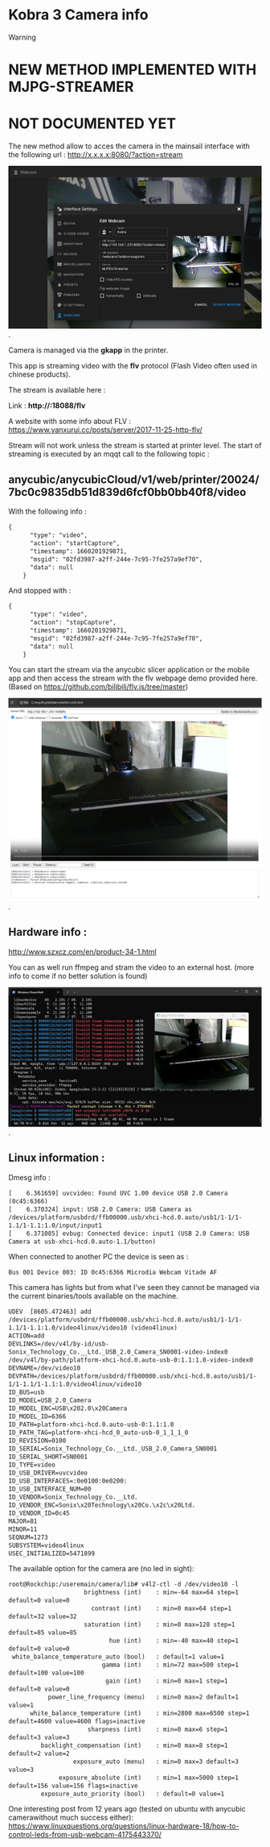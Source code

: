 # Kobra 3 Camera info

> [!WARNING]
> # NEW METHOD IMPLEMENTED WITH MJPG-STREAMER
> # NOT DOCUMENTED YET

The new method allow to acces the camera in the mainsail interface with the following url : http://x.x.x.x:8080/?action=stream

![Stream Mainsail](Mainsail-Conf.jpeg "Stream Mainsail").

Camera is managed via the **gkapp** in the printer.

This app is streaming video with the **flv** protocol (Flash Video often used in chinese products).

The stream is available here :

Link : **http://<printer-IP>:18088/flv**

A website with some info about FLV : https://www.yanxurui.cc/posts/server/2017-11-25-http-flv/

Stream will not work unless the stream is started at printer level. The start of streaming is executed by an mqqt call to the following topic :

## anycubic/anycubicCloud/v1/web/printer/20024/7bc0c9835db51d839d6fcf0bb0bb40f8/video

With the following info :
```
{
      "type": "video",
      "action": "startCapture",
      "timestamp": 1660201929871,
      "msgid": "02fd3987-a2ff-244e-7c95-7fe257a9ef70",
      "data": null
    }
```
And stopped with :
```
{
      "type": "video",
      "action": "stopCapture",
      "timestamp": 1660201929871,
      "msgid": "02fd3987-a2ff-244e-7c95-7fe257a9ef70",
      "data": null
    }
```

You can start the stream via the anycubic slicer application or the mobile app and then access the stream with the flv webpage demo provided here. (Based on https://github.com/bilibili/flv.js/tree/master)

![Stream FLV](CameraStreaming.png "Stream FLV").

## Hardware info :

http://www.szxcz.com/en/product-34-1.html

You can as well run ffmpeg and stram the video to an external host. (more info to come if no better solution is found)

![Stream FLV](CameraStreamingFFmpeg.png "Stream FLV").

## Linux information :

Dmesg info :
```
[    6.361659] uvcvideo: Found UVC 1.00 device USB 2.0 Camera (0c45:6366)
[    6.370324] input: USB 2.0 Camera: USB Camera as /devices/platform/usbdrd/ffb00000.usb/xhci-hcd.0.auto/usb1/1-1/1-1.1/1-1.1:1.0/input/input1
[    6.371085] evbug: Connected device: input1 (USB 2.0 Camera: USB Camera at usb-xhci-hcd.0.auto-1.1/button)
```

When connected to another PC the device is seen as :

```
Bus 001 Device 003: ID 0c45:6366 Microdia Webcam Vitade AF
```

This camera has lights but from what I've seen they cannot be managed via the current binaries/tools available on the machine.

```
UDEV  [8605.472463] add      /devices/platform/usbdrd/ffb00000.usb/xhci-hcd.0.auto/usb1/1-1/1-1.1/1-1.1:1.0/video4linux/video10 (video4linux)
ACTION=add
DEVLINKS=/dev/v4l/by-id/usb-Sonix_Technology_Co.__Ltd._USB_2.0_Camera_SN0001-video-index0 /dev/v4l/by-path/platform-xhci-hcd.0.auto-usb-0:1.1:1.0-video-index0
DEVNAME=/dev/video10
DEVPATH=/devices/platform/usbdrd/ffb00000.usb/xhci-hcd.0.auto/usb1/1-1/1-1.1/1-1.1:1.0/video4linux/video10
ID_BUS=usb
ID_MODEL=USB_2.0_Camera
ID_MODEL_ENC=USB\x202.0\x20Camera
ID_MODEL_ID=6366
ID_PATH=platform-xhci-hcd.0.auto-usb-0:1.1:1.0
ID_PATH_TAG=platform-xhci-hcd_0_auto-usb-0_1_1_1_0
ID_REVISION=0100
ID_SERIAL=Sonix_Technology_Co.__Ltd._USB_2.0_Camera_SN0001
ID_SERIAL_SHORT=SN0001
ID_TYPE=video
ID_USB_DRIVER=uvcvideo
ID_USB_INTERFACES=:0e0100:0e0200:
ID_USB_INTERFACE_NUM=00
ID_VENDOR=Sonix_Technology_Co.__Ltd.
ID_VENDOR_ENC=Sonix\x20Technology\x20Co.\x2c\x20Ltd.
ID_VENDOR_ID=0c45
MAJOR=81
MINOR=11
SEQNUM=1273
SUBSYSTEM=video4linux
USEC_INITIALIZED=5471899
```

The available option for the camera are (no led in sight):

```
root@Rockchip:/useremain/camera/lib# v4l2-ctl -d /dev/video10 -l
                     brightness (int)    : min=-64 max=64 step=1 default=0 value=0
                       contrast (int)    : min=0 max=64 step=1 default=32 value=32
                     saturation (int)    : min=0 max=128 step=1 default=85 value=85
                            hue (int)    : min=-40 max=40 step=1 default=0 value=0
 white_balance_temperature_auto (bool)   : default=1 value=1
                          gamma (int)    : min=72 max=500 step=1 default=100 value=100
                           gain (int)    : min=0 max=1 step=1 default=0 value=0
           power_line_frequency (menu)   : min=0 max=2 default=1 value=1
      white_balance_temperature (int)    : min=2800 max=6500 step=1 default=4600 value=4600 flags=inactive
                      sharpness (int)    : min=0 max=6 step=1 default=3 value=3
         backlight_compensation (int)    : min=0 max=8 step=1 default=2 value=2
                  exposure_auto (menu)   : min=0 max=3 default=3 value=3
              exposure_absolute (int)    : min=1 max=5000 step=1 default=156 value=156 flags=inactive
         exposure_auto_priority (bool)   : default=0 value=1
```

One interesting post from 12 years ago (tested on ubuntu with anycubic camerawithout much success either): https://www.linuxquestions.org/questions/linux-hardware-18/how-to-control-leds-from-usb-webcam-4175443370/

